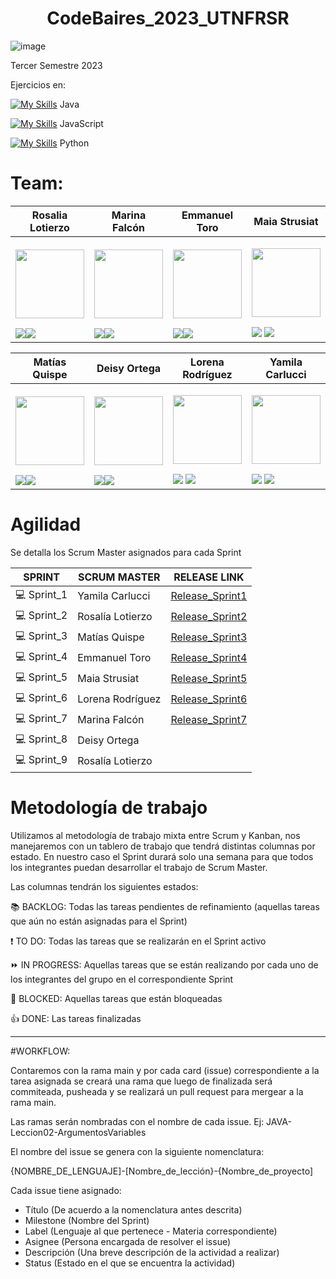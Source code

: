 <h1 align="center">  CodeBaires_2023_UTNFRSR </h1>

![image](https://user-images.githubusercontent.com/77170481/235795845-49895c13-c373-49ed-8a60-b71fafe951cf.png)


Tercer Semestre 2023


Ejercicios en:

[![My Skills](https://skillicons.dev/icons?i=java)](https://skillicons.dev) Java

[![My Skills](https://skillicons.dev/icons?i=js)](https://skillicons.dev) JavaScript

[![My Skills](https://skillicons.dev/icons?i=py)](https://skillicons.dev) Python


# Team: 

| Rosalia Lotierzo  | Marina Falcón |Emmanuel Toro |Maia Strusiat |
| ------------- | ------------- | ------------- |------------- |
|<p align="center"><img  src="https://avatars.githubusercontent.com/u/84238521?v=4" width=110 height=110></p><a href="https://github.com/Ro07-r" target="_blank"><img src="https://img.shields.io/badge/github-%23121011.svg?&style=for-the-badge&logo=github&logoColor=white"/></a><a href="https://www.linkedin.com/in/rosalia-lotierzo-1a9634216" target="_blank"><img src="https://img.shields.io/badge/linkedin%20-%230077B5.svg?&style=for-the-badge&logo=linkedin&logoColor=white"/></a>|<p align="center"><img src="https://avatars.githubusercontent.com/u/112595796?v=4" width=110 height=110></p><a href="https://github.com/marinafal" target="_blank"><img src="https://img.shields.io/badge/github-%23121011.svg?&style=for-the-badge&logo=github&logoColor=white"/></a><a href="https://www.linkedin.com/in/marina-falcon-8b8386a8" target="_blank"><img src="https://img.shields.io/badge/linkedin%20-%230077B5.svg?&style=for-the-badge&logo=linkedin&logoColor=white"/></a>|<p align="center"><img src="https://avatars.githubusercontent.com/u/111504496?v=4" width=110 height=110></p><a href="https://github.com/Emmanueltoro28" target="_blank"><img src="https://img.shields.io/badge/github-%23121011.svg?&style=for-the-badge&logo=github&logoColor=white"/></a><a href="https://www.linkedin.com/in/emmanuel-toro-1868401bb" target="_blank"><img src="https://img.shields.io/badge/linkedin%20-%230077B5.svg?&style=for-the-badge&logo=linkedin&logoColor=white"/></a>|<p align="center"><img src="https://avatars.githubusercontent.com/u/112667066?v=4" width=110 height=110></p><a href="https://github.com/MaiaStrusiat" target="_blank"><img src="https://img.shields.io/badge/github-%23121011.svg?&style=for-the-badge&logo=github&logoColor=white"/></a>  <a href="https://www.linkedin.com/in/maia-strusiat-227472207/" target="_blank"><img src="https://img.shields.io/badge/linkedin%20-%230077B5.svg?&style=for-the-badge&logo=linkedin&logoColor=white"/></a>|

| Matías Quispe  | Deisy Ortega | Lorena Rodríguez | Yamila Carlucci |
| ------------- | ------------- | ------------- |------------- |
|<p align="center"><img src="https://avatars.githubusercontent.com/u/111471872?v=4" width=110 height=110></p><a href="https://github.com/matiasq3" target="_blank"><img src="https://img.shields.io/badge/github-%23121011.svg?&style=for-the-badge&logo=github&logoColor=white"/></a><a href="https://www.linkedin.com/mwlite/in/matias-orlando-quispe-nina-1b973557" target="_blank"><img src="https://img.shields.io/badge/linkedin%20-%230077B5.svg?&style=for-the-badge&logo=linkedin&logoColor=white"/></a>|<p align="center"><img src="https://avatars.githubusercontent.com/u/112651847?v=4" width=110 height=110></p><a href="https://github.com/DeisyOrtega" target="_blank"><img src="https://img.shields.io/badge/github-%23121011.svg?&style=for-the-badge&logo=github&logoColor=white"/></a><a href="https://www.linkedin.com/" target="_blank"><img src="https://img.shields.io/badge/linkedin%20-%230077B5.svg?&style=for-the-badge&logo=linkedin&logoColor=white"/></a> |<p align="center"><img src="https://avatars.githubusercontent.com/u/111830259?v=4" width=110 height=110></p><a href="https://github.com/Marialrodriguez1991" target="_blank"><img src="https://img.shields.io/badge/github-%23121011.svg?&style=for-the-badge&logo=github&logoColor=white"/></a>  <a href="https://www.linkedin.com/in/maria-lorena-rodriguez-4893b4274" target="_blank"><img src="https://img.shields.io/badge/linkedin%20-%230077B5.svg?&style=for-the-badge&logo=linkedin&logoColor=white"/></a>|<p align="center"><img src="https://avatars.githubusercontent.com/u/77170481?v=4" width=110 height=110></p><a href="https://github.com/YamiCarlucci" target="_blank"><img src="https://img.shields.io/badge/github-%23121011.svg?&style=for-the-badge&logo=github&logoColor=white"/></a>  <a href="https://www.linkedin.com/in/yamila-carlucci/" target="_blank"><img src="https://img.shields.io/badge/linkedin%20-%230077B5.svg?&style=for-the-badge&logo=linkedin&logoColor=white"/></a>|

# Agilidad

Se detalla los Scrum Master asignados para cada Sprint

| SPRINT  | SCRUM MASTER | RELEASE LINK
| ------------- | ------------- | -------------
| :computer: Sprint_1  | Yamila Carlucci  |[Release_Sprint1](https://github.com/CodeSystem2022/CodeBaires_TercerSemestre/releases/tag/Sprint_1)
| :computer: Sprint_2  |  Rosalía Lotierzo |[Release_Sprint2](https://github.com/CodeSystem2022/CodeBaires_TercerSemestre/releases/tag/CodeBaires_Sprint_2)
| :computer: Sprint_3  |  Matías Quispe | [Release_Sprint3](https://github.com/CodeSystem2022/CodeBaires_TercerSemestre/releases/tag/CodeBaires_Sprint_3)
| :computer: Sprint_4  |  Emmanuel Toro | [Release_Sprint4](https://github.com/CodeSystem2022/CodeBaires_TercerSemestre/releases/tag/CodeBaires_Sprint_4)
| :computer: Sprint_5  | Maia Strusiat | [Release_Sprint5](https://github.com/CodeSystem2022/CodeBaires_TercerSemestre/releases/tag/CodeBaires_Sprint_5)
| :computer: Sprint_6  |  Lorena Rodríguez |[Release_Sprint6](https://github.com/CodeSystem2022/CodeBaires_TercerSemestre/releases/tag/CodeBaires_Sprint_6)
| :computer: Sprint_7  |  Marina Falcón | [Release_Sprint7](https://github.com/CodeSystem2022/CodeBaires_TercerSemestre/releases/tag/CodeBaires_Sprint_7)
| :computer: Sprint_8  |  Deisy Ortega |
| :computer: Sprint_9  |  Rosalía Lotierzo |


# Metodología de trabajo

Utilizamos al metodología de trabajo mixta entre Scrum y Kanban, nos manejaremos con un tablero de trabajo que tendrá distintas columnas por estado.
En nuestro caso el Sprint durará solo una semana para que todos los integrantes puedan desarrollar el trabajo de Scrum Master.

Las columnas tendrán los siguientes estados:

:books: BACKLOG: Todas las tareas pendientes de refinamiento (aquellas tareas que aún no están asignadas para el Sprint)

:exclamation: TO DO: Todas las tareas que se realizarán en el Sprint activo

:fast_forward: IN PROGRESS: Aquellas tareas que se están realizando por cada uno de los integrantes del grupo en el correspondiente Sprint

:stop_sign: BLOCKED: Aquellas tareas que están bloqueadas

:thumbsup: DONE: Las tareas finalizadas


- - - - - - - - - - - - - - - - - - - - - - - - - - - - - - 

#WORKFLOW:

Contaremos con la rama main y por cada card (issue) correspondiente a la tarea asignada se creará una rama que luego de finalizada será commiteada, pusheada y se realizará un pull request para mergear a la rama main.


Las ramas serán nombradas con el nombre de cada issue. Ej: JAVA-Leccion02-ArgumentosVariables

El nombre del issue se genera con la siguiente nomenclatura:

{NOMBRE_DE_LENGUAJE]-[Nombre_de_lección}-{Nombre_de_proyecto]

Cada issue tiene asignado:
- Título (De acuerdo a la nomenclatura antes descrita)
- Milestone (Nombre del Sprint)
- Label (Lenguaje al que pertenece - Materia correspondiente)
- Asignee (Persona encargada de resolver el issue)
- Descripción (Una breve descripción de la actividad a realizar)
- Status (Estado en el que se encuentra la actividad)






